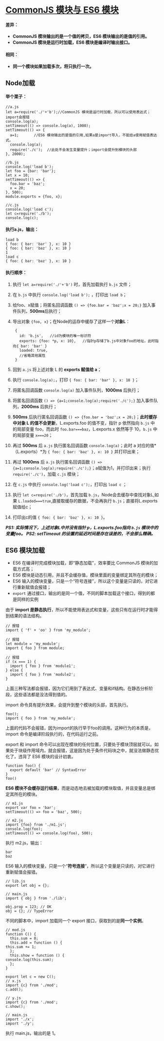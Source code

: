 # [CommonJS 模块与 ES6 模块](http://es6.ruanyifeng.com/#docs/module "阮一峰ES6") #

#### 差异： ####

- **CommonJS 模块输出的是一个值的拷贝，ES6 模块输出的是值的引用。**
- **CommonJS 模块是运行时加载，ES6 模块是编译时输出接口。**

#### 相同： ####

- **同一个模块如果加载多次，将只执行一次。**

## Node加载 ##

#### 举个栗子： ####

	//a.js
	let a=require('./'+'b');//CommonJS 模块是运行时加载，所以可以使用表达式；import会报错
	console.log(a);
	setTimeout(() => console.log(a), 1000);
	setTimeout(() => {
	  a=1;       //ES6 模块输出的是值的引用,如果a是import导入，不能给a使用赋值表达式。
	  console.log(a);
	  require('./c');  //此处不会发生变量提升；import会提升到模块的头部
	}, 2000);
	
	//b.js
	console.log('load b');
	let foo = {bar: 'bar'};
	let x = 10;
	setTimeout(() => {
	  foo.bar = 'baz';
	  x = 20;
	}, 500);
	module.exports = {foo, x};
	
	//c.js
	console.log('load c');
	let c=require('./b');
	console.log(c);

#### 执行a.js，输出： ####

	load b
	{ foo: { bar: 'bar' }, x: 10 }
	{ foo: { bar: 'baz' }, x: 10 }
	1
	load c
	{ foo: { bar: 'baz' }, x: 10 }

#### 执行顺序： ####

1. 执行 `let a=require('./'+'b')` 时，首先加载执行 `b.js` 文件；
1. 在 `b.js` 中执行 `console.log('load b');` ，打印出 `load b`；
1. 给foo、x赋值；将匿名回调函数 `() => {foo.bar = 'baz';x = 20;}` 加入事件队列，**500ms**后执行；
1. 导出对象 `{foo, x}`；在Node的运存中缓存了这样一个**对象L**：

	    {
	      id: 'b.js',   //id为模块的唯一标识符
	      exports: {foo: *p, x: 10},   //指针p存储了b.js中对象foo的地址，此时指向{ bar: 'bar' }
	      loaded: true,
	      //省略其他属性
	    }
1. 回到 `a.js` 将上述对象 L 的 **exports 赋值给 a**；
2. 执行 `console.log(a);`，打印 `{ foo: { bar: 'bar' }, x: 10 }`；
3. 将匿名回调函数 `console.log(a)` 加入事件队列，**1000ms** 后执行；
4. 将匿名回调函数 `() => {a=1;console.log(a);require('./c');}` 加入事件队列，**2000ms** 后执行；
5. **500ms** 后执行匿名回调函数 `() => {foo.bar = 'baz';x = 20;}`；**此时缓存中对象 L 的值不会更新**，L.exports.foo 的值不变，指针 p 依然指向 `b.js` 中的局部变量 foo，而此时 `foo.bar===baz`，L.exports.x 依然等于 10，`b.js` 中的局部变量 `x===20`；
6. 再过 **500ms** 后 `a.js` 执行匿名回调函数 `console.log(a)`；此时 a 对应的值*（L.exports）*为 `{ foo: { bar: 'baz' }, x: 10 }` 并打印出来；
7. 再过 **1000ms** 后 `a.js` 执行匿名回调函数 `() => {a=1;console.log(a);require('./c');}`；a赋值为1，并打印出来；执行 `require('./c')`，加载 `c.js` 模块；
8. 在 `c.js` 中执行 `console.log('load c');`，打印出 `load c` ；
9. 执行 `let c=require('./b')`，首先加载 `b.js`，Node会去缓存中查找对象L,如果 `L.loaded===true`,直接取缓存的数据，不会再执行 `b.js`；直接将L.exports赋值给c；
10. 打印出c的值 `{ foo: { bar: 'baz' }, x: 10 }`。

***PS1: 实际情况下，上述对象L中并没有指针 p，L.exports.foo指向 `b.js` 模块中的变量foo。
PS2: setTimeout 的设置的延迟时间是存在误差的，不会那么精确。***
 
## ES6 模块加载 ##

- ES6 在编译时完成模块加载，即“静态加载”，效率要比 CommonJS 模块的加载方式高；
- ES6 模块是动态引用，并且不会缓存值，模块里面的变量绑定其所在的模块；
- ES6 输入的模块变量，只是一个“符号连接”，所以这个变量是只读的，对它进行重新赋值会报错；
- `export` 通过接口，输出的是同一个值，不同的脚本加载这个接口，得到的都是同样的实例

由于 **import 是静态执行**，所以不能使用表达式和变量，这些只有在运行时才能得到结果的语法结构。

	// 报错
	import { 'f' + 'oo' } from 'my_module';
	
	// 报错
	let module = 'my_module';
	import { foo } from module;
	
	// 报错
	if (x === 1) {
	  import { foo } from 'module1';
	} else {
	  import { foo } from 'module2';
	}

上面三种写法都会报错，因为它们用到了表达式、变量和if结构。在静态分析阶段，这些语法都是没法得到值的。

import 命令具有提升效果，会提升到整个模块的头部，首先执行。

    foo();
    import { foo } from 'my_module';

上面的代码不会报错，因为import的执行早于foo的调用。这种行为的本质是，import 命令是编译阶段执行的，在代码运行之前。

export 和 import 命令可以出现在模块的任何位置，只要处于模块顶层就可以。如果处于块级作用域内，就会报错，这是因为处于条件代码块之中，就没法做静态优化了，违背了 ES6 模块的设计初衷。

    function foo() {
      export default 'bar' // SyntaxError
    }
    foo()

**ES6 模块不会缓存运行结果**，而是动态地去被加载的模块取值，并且变量总是绑定其所在的模块。

    // m1.js
    export var foo = 'bar';
    setTimeout(() => foo = 'baz', 500);
    
    // m2.js
    import {foo} from './m1.js';
    console.log(foo);
    setTimeout(() => console.log(foo), 500);

执行 m2.js，输出：

    bar
    baz

ES6 输入的模块变量，只是一个“**符号连接**”，所以这个变量是只读的，对它进行重新赋值会报错。

    // lib.js
    export let obj = {};
    
    // main.js
    import { obj } from './lib';
    
    obj.prop = 123; // OK
    obj = {}; // TypeError

不同的脚本中，import 加载同一个 export 接口，获取到的是**同一个实例**。

    // mod.js
    function C() {
      this.sum = 0;
      this.add = function () {
    this.sum += 1;
      };
      this.show = function () {
    console.log(this.sum);
      };
    }
    
    export let c = new C();
    // x.js
    import {c} from './mod';
    c.add();
    
    // y.js
    import {c} from './mod';
    c.show();
    
    // main.js
    import './x';
    import './y';

执行 main.js，输出的是 1。
